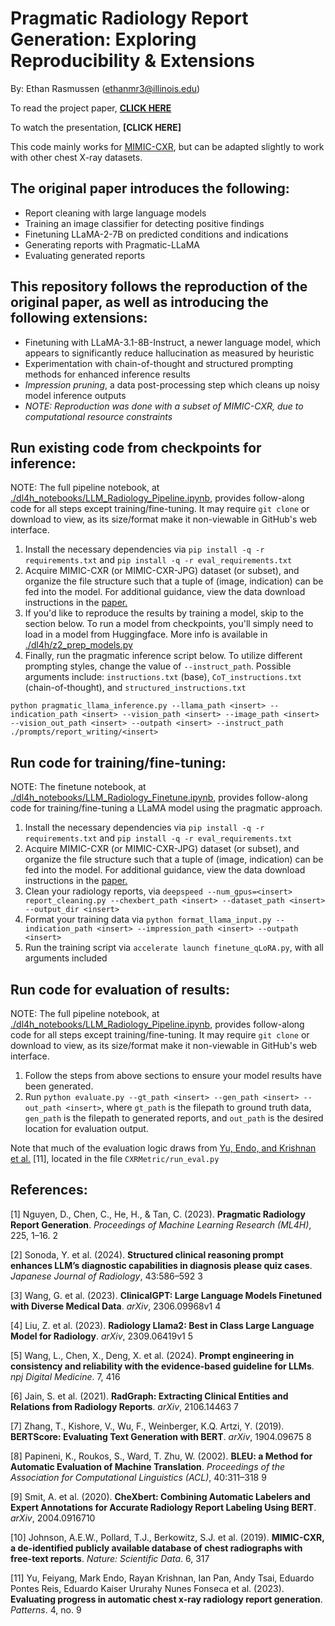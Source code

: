 # Pragmatic Radiology Report Generation: Exploring Reproducibility & Extensions

By: Ethan Rasmussen (ethanmr3@illinois.edu)

To read the project paper, **[CLICK HERE](https://github.com/ethanrasmussen/llm_radiology/blob/main/CS598-DL4H-FinalPaper.pdf)**

To watch the presentation, **[CLICK HERE]**

This code mainly works for [MIMIC-CXR](https://physionet.org/content/mimic-cxr/2.0.0/), but can be adapted slightly to work with other chest X-ray datasets.

## The original paper introduces the following:

* Report cleaning with large language models
* Training an image classifier for detecting positive findings
* Finetuning LLaMA-2-7B on predicted conditions and indications
* Generating reports with Pragmatic-LLaMA
* Evaluating generated reports

## This repository follows the reproduction of the original paper, as well as introducing the following extensions:

* Finetuning with LLaMA-3.1-8B-Instruct, a newer language model, which appears to significantly reduce hallucination as measured by heuristic
* Experimentation with chain-of-thought and structured prompting methods for enhanced inference results
* *Impression pruning*, a data post-processing step which cleans up noisy model inference outputs
* *NOTE: Reproduction was done with a subset of MIMIC-CXR, due to computational resource constraints*

## Run existing code from checkpoints for inference:
NOTE: The full pipeline notebook, at [./dl4h_notebooks/LLM_Radiology_Pipeline.ipynb](https://github.com/ethanrasmussen/llm_radiology/blob/main/dl4h_notebooks/LLM_Radiology_Pipeline.ipynb), provides follow-along code for all steps except training/fine-tuning. It may require `git clone` or download to view, as its size/format make it non-viewable in GitHub's web interface.

1. Install the necessary dependencies via `pip install -q -r requirements.txt` and `pip install -q -r eval_requirements.txt`
2. Acquire MIMIC-CXR (or MIMIC-CXR-JPG) dataset (or subset), and organize the file structure such that a tuple of (image, indication) can be fed into the model. For additional guidance, view the data download instructions in the [paper.](https://github.com/ethanrasmussen/llm_radiology/blob/main/CS598-DL4H-FinalPaper.pdf)
3. If you'd like to reproduce the results by training a model, skip to the section below. To run a model from checkpoints, you'll simply need to load in a model from Huggingface. More info is available in [./dl4h/z2_prep_models.py](https://github.com/ethanrasmussen/llm_radiology/blob/main/dl4h/z2_prep_models.py)
4. Finally, run the pragmatic inference script below. To utilize different prompting styles, change the value of `--instruct_path`. Possible arguments include: `instructions.txt` (base), `CoT_instructions.txt` (chain-of-thought), and `structured_instructions.txt`

```
python pragmatic_llama_inference.py --llama_path <insert> --indication_path <insert> --vision_path <insert> --image_path <insert> --vision_out_path <insert> --outpath <insert> --instruct_path ./prompts/report_writing/<insert>
```


## Run code for training/fine-tuning:
NOTE: The finetune notebook, at [./dl4h_notebooks/LLM_Radiology_Finetune.ipynb](https://github.com/ethanrasmussen/llm_radiology/blob/main/dl4h_notebooks/LLM_Radiology_Finetune.ipynb), provides follow-along code for training/fine-tuning a LLaMA model using the pragmatic approach.

1. Install the necessary dependencies via `pip install -q -r requirements.txt` and `pip install -q -r eval_requirements.txt`
2. Acquire MIMIC-CXR (or MIMIC-CXR-JPG) dataset (or subset), and organize the file structure such that a tuple of (image, indication) can be fed into the model. For additional guidance, view the data download instructions in the [paper.](https://github.com/ethanrasmussen/llm_radiology/blob/main/CS598-DL4H-FinalPaper.pdf)
3. Clean your radiology reports, via `deepspeed --num_gpus=<insert> report_cleaning.py --chexbert_path <insert> --dataset_path <insert> --output_dir <insert>`
4. Format your training data via `python format_llama_input.py --indication_path <insert> --impression_path <insert> --outpath <insert>`
5. Run the training script via `accelerate launch finetune_qLoRA.py`, with all arguments included


## Run code for evaluation of results:
NOTE: The full pipeline notebook, at [./dl4h_notebooks/LLM_Radiology_Pipeline.ipynb](https://github.com/ethanrasmussen/llm_radiology/blob/main/dl4h_notebooks/LLM_Radiology_Pipeline.ipynb), provides follow-along code for all steps except training/fine-tuning. It may require `git clone` or download to view, as its size/format make it non-viewable in GitHub's web interface.

1. Follow the steps from above sections to ensure your model results have been generated.
2. Run `python evaluate.py --gt_path <insert> --gen_path <insert> --out_path <insert>`, where `gt_path` is the filepath to ground truth data, `gen_path` is the filepath to generated reports, and `out_path` is the desired location for evaluation output.

Note that much of the evaluation logic draws from [Yu, Endo, and Krishnan et al.](https://github.com/rajpurkarlab/CXR-Report-Metric/blob/main/CXRMetric/run_eval.py) [11], located in the file `CXRMetric/run_eval.py`


## References:

[1] Nguyen, D., Chen, C., He, H., & Tan, C. (2023). **Pragmatic Radiology Report Generation**. *Proceedings of Machine Learning Research (ML4H)*, 225, 1–16. 2

[2] Sonoda, Y. et al. (2024). **Structured clinical reasoning prompt enhances LLM’s diagnostic capabilities in diagnosis please quiz cases**. *Japanese Journal of Radiology*, 43:586–592 3

[3] Wang, G. et al. (2023). **ClinicalGPT: Large Language Models Finetuned with Diverse Medical Data**. *arXiv*, 2306.09968v1 4

[4] Liu, Z. et al. (2023). **Radiology Llama2: Best in Class Large Language Model for Radiology**. *arXiv*, 2309.06419v1 5

[5] Wang, L., Chen, X., Deng, X. et al. (2024). **Prompt engineering in consistency and reliability with the evidence-based guideline for LLMs**. *npj Digital Medicine*. 7, 416

[6] Jain, S. et al. (2021). **RadGraph: Extracting Clinical Entities and Relations from Radiology Reports**. *arXiv*, 2106.14463 7

[7] Zhang, T., Kishore, V., Wu, F., Weinberger, K.Q. Artzi, Y. (2019). **BERTScore: Evaluating Text Generation with BERT**. *arXiv*, 1904.09675 8

[8] Papineni, K., Roukos, S., Ward, T. Zhu, W. (2002). **BLEU: a Method for Automatic Evaluation of Machine Translation**. *Proceedings of the Association for Computational Linguistics (ACL)*, 40:311–318 9

[9] Smit, A. et al. (2020). **CheXbert: Combining Automatic Labelers and Expert Annotations for Accurate Radiology Report Labeling Using BERT**. *arXiv*, 2004.0916710

[10] Johnson, A.E.W., Pollard, T.J., Berkowitz, S.J. et al. (2019). **MIMIC-CXR, a de-identified publicly available database of chest radiographs with free-text reports**. *Nature: Scientific Data*. 6, 317

[11] Yu, Feiyang, Mark Endo, Rayan Krishnan, Ian Pan, Andy Tsai, Eduardo Pontes Reis, Eduardo Kaiser Ururahy Nunes Fonseca et al. (2023). **Evaluating progress in automatic chest x-ray radiology report generation**. *Patterns*. 4, no. 9